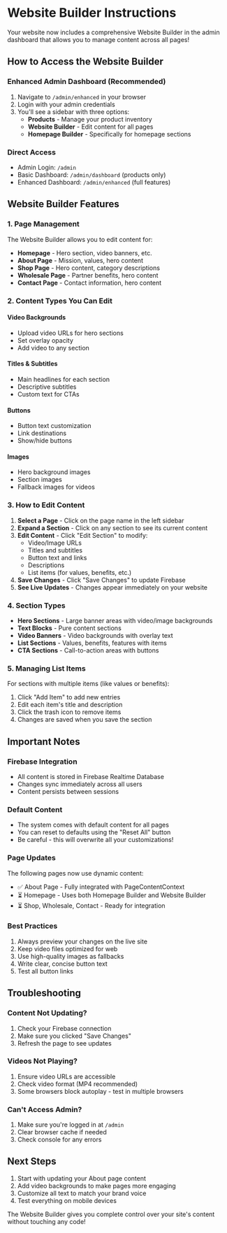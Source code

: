 # Website Builder Instructions

Your website now includes a comprehensive Website Builder in the admin dashboard that allows you to manage content across all pages!

## How to Access the Website Builder

### Enhanced Admin Dashboard (Recommended)
1. Navigate to `/admin/enhanced` in your browser
2. Login with your admin credentials
3. You'll see a sidebar with three options:
   - **Products** - Manage your product inventory
   - **Website Builder** - Edit content for all pages
   - **Homepage Builder** - Specifically for homepage sections

### Direct Access
- Admin Login: `/admin`
- Basic Dashboard: `/admin/dashboard` (products only)
- Enhanced Dashboard: `/admin/enhanced` (full features)

## Website Builder Features

### 1. **Page Management**
The Website Builder allows you to edit content for:
- **Homepage** - Hero section, video banners, etc.
- **About Page** - Mission, values, hero content
- **Shop Page** - Hero content, category descriptions
- **Wholesale Page** - Partner benefits, hero content
- **Contact Page** - Contact information, hero content

### 2. **Content Types You Can Edit**

#### Video Backgrounds
- Upload video URLs for hero sections
- Set overlay opacity
- Add video to any section

#### Titles & Subtitles
- Main headlines for each section
- Descriptive subtitles
- Custom text for CTAs

#### Buttons
- Button text customization
- Link destinations
- Show/hide buttons

#### Images
- Hero background images
- Section images
- Fallback images for videos

### 3. **How to Edit Content**

1. **Select a Page** - Click on the page name in the left sidebar
2. **Expand a Section** - Click on any section to see its current content
3. **Edit Content** - Click "Edit Section" to modify:
   - Video/Image URLs
   - Titles and subtitles
   - Button text and links
   - Descriptions
   - List items (for values, benefits, etc.)
4. **Save Changes** - Click "Save Changes" to update Firebase
5. **See Live Updates** - Changes appear immediately on your website

### 4. **Section Types**

- **Hero Sections** - Large banner areas with video/image backgrounds
- **Text Blocks** - Pure content sections
- **Video Banners** - Video backgrounds with overlay text
- **List Sections** - Values, benefits, features with items
- **CTA Sections** - Call-to-action areas with buttons

### 5. **Managing List Items**

For sections with multiple items (like values or benefits):
1. Click "Add Item" to add new entries
2. Edit each item's title and description
3. Click the trash icon to remove items
4. Changes are saved when you save the section

## Important Notes

### Firebase Integration
- All content is stored in Firebase Realtime Database
- Changes sync immediately across all users
- Content persists between sessions

### Default Content
- The system comes with default content for all pages
- You can reset to defaults using the "Reset All" button
- Be careful - this will overwrite all your customizations!

### Page Updates
The following pages now use dynamic content:
- ✅ About Page - Fully integrated with PageContentContext
- ⏳ Homepage - Uses both Homepage Builder and Website Builder
- ⏳ Shop, Wholesale, Contact - Ready for integration

### Best Practices
1. Always preview your changes on the live site
2. Keep video files optimized for web
3. Use high-quality images as fallbacks
4. Write clear, concise button text
5. Test all button links

## Troubleshooting

### Content Not Updating?
1. Check your Firebase connection
2. Make sure you clicked "Save Changes"
3. Refresh the page to see updates

### Videos Not Playing?
1. Ensure video URLs are accessible
2. Check video format (MP4 recommended)
3. Some browsers block autoplay - test in multiple browsers

### Can't Access Admin?
1. Make sure you're logged in at `/admin`
2. Clear browser cache if needed
3. Check console for any errors

## Next Steps

1. Start with updating your About page content
2. Add video backgrounds to make pages more engaging
3. Customize all text to match your brand voice
4. Test everything on mobile devices

The Website Builder gives you complete control over your site's content without touching any code!